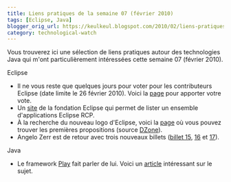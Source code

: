 ```yaml
---
title: Liens pratiques de la semaine 07 (février 2010)
tags: [Eclipse, Java]
blogger_orig_url: https://keulkeul.blogspot.com/2010/02/liens-pratiques-de-la-semaine.html
category: technological-watch
---
```


Vous trouverez ici une sélection de liens pratiques autour des technologies Java qui m'ont particulièrement intéressées cette semaine 07 (février 2010).

Eclipse  

* Il ne vous reste que quelques jours pour voter pour les contributeurs Eclipse (date limite le 26 février 2010). Voici la [page](http://www.eclipse.org/org/press-release/20100202_awardsvote.php) pour apporter votre vote.
* Un [site](http://marketplace.eclipse.org/taxonomy/term/33) de la fondation Eclipse qui permet de lister un ensemble d'applications Eclipse RCP.
* À la recherche du nouveau logo d'Eclipse, voici la [page](http://www.crowdspring.com/project/2282403_modernize-the-eclipse-logo/) où vous pouvez trouver les premières propositions (source [DZone](http://eclipse.dzone.com/articles/lots-logo-designs-choose)).
* Angelo Zerr est de retour avec trois nouveaux billets ([billet 15](http://angelozerr.wordpress.com/2010/01/29/rcp_springdm_step14/), [16](http://angelozerr.wordpress.com/2010/02/01/rcp_springdm_step15/) et [17](http://angelozerr.wordpress.com/2010/02/18/rcp_springdm_step16/)).  

Java  

* Le framework [Play](http://www.playframework.org/) fait parler de lui. Voici un [article](http://linsolas.developpez.com/articles/java/play/guide/) intéressant sur le sujet.